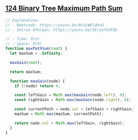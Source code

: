 ## [124 Binary Tree Maximum Path Sum](https://leetcode.com/problems/binary-tree-maximum-path-sum/description/)

<!-- notecardId: 1760532544093 -->

```js
// Explanation:
// - Neetcode: https://youtu.be/Hr5cWUld4vU
// - Shiran Afergan: https://youtu.be/5Erye7G3FQU

// - Time: O(n)
// - Space: O(h)
function maxPathSum(root) {
  let maxSum = -Infinity;

  maxGain(root);

  return maxSum;

  function maxGain(node) {
    if (!node) return 0;

    const leftGain = Math.max(maxGain(node.left), 0);
    const rightGain = Math.max(maxGain(node.right), 0);

    const currentPath = node.val + leftGain + rightGain;
    maxSum = Math.max(maxSum, currentPath);

    return node.val + Math.max(leftGain, rightGain);
  }
}
```
